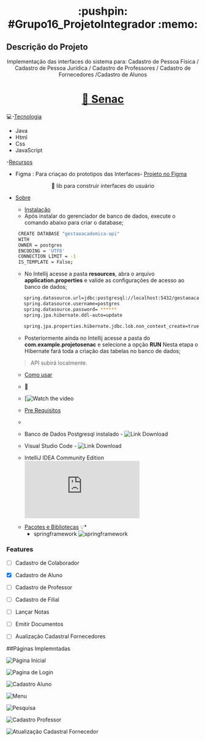  <h1 align="center">:pushpin: #Grupo16_ProjetoIntegrador :memo: </h1> 

 ## Descrição do Projeto
<p align="center">Implementação das interfaces do sistema para: 
Cadastro de Pessoa Física ​/ Cadastro de Pessoa Jurídica ​/ Cadastro de Professores ​/ Cadastro de Fornecedores ​/Cadastro de Alunos</p>
<h1 align="center">
    <a href="[https://pt-br.reactjs.org/](https://www.sp.senac.br/graduacao/tecnologia-em-analise-e-desenvolvimento-de-sistemas)">🔗 Senac</a>
</h1>

:computer:-[Tecnologia](#tecnologia)

 - Java
 - Html
 - Css
 - JavaScript
 
-[Recursos](#recursos)

- Figma : Para criaçao do prototipos das Interfaces- <a href="https://www.figma.com/file/EhMbLV4CByms0ZpSe4zpAO/Projeto---Senac?type=design&node-id=0%3A1&mode=design&t=VPjN8xtn9xy28rfG-1">Projeto no Figma</a>
<p align="center">🚀 lib para construir interfaces do usuário </p>

* [Sobre](#Sobre)
   
   * [Instalação](#instalacao)
   - Após instalar do gerenciador de banco de dados, execute o comando abaixo para criar o database;
   ```bash
    CREATE DATABASE "gestaoacademica-api"
    WITH
    OWNER = postgres
    ENCODING = 'UTF8'
    CONNECTION LIMIT = -1
    IS_TEMPLATE = False;
   ```
   
   - No Intellij acesse a pasta **resources**, abra o arquivo **application.properties** e valide as configurações de acesso ao banco de dados;
   
  ```bash
     spring.datasource.url=jdbc:postgresql://localhost:5432/gestaoacademica-api
     spring.datasource.username=postgres
     spring.datasource.password= ******
     spring.jpa.hibernate.ddl-auto=update

     spring.jpa.properties.hibernate.jdbc.lob.non_context_create=true
   ```

  - Posteriormente ainda no Intellij acesse a pasta do **com.example.projetosenac** e selecione a opção **RUN**
    Nesta etapa o Hibernate fará toda a criação das tabelas no banco de dados;

   > API subirá localmente.
     
   * [Como usar](#como-usar)
   * :triangular_flag_on_post:
   * [![Watch the video](https://www.youtube.com/watch?v=dh9WAxW_mC8)
 


     
   * [Pre Requisitos](#pre-requisitos)
   * 
    - Banco de Dados Postgresql instalado - ![Link Download](https://www.postgresql.org/download/)
      
    - Visual Studio Code - ![Link Download](https://code.visualstudio.com/download)
      
    - IntelliJ IDEA Community Edition ![Link Download](https://www.jetbrains.com/edu-products/download/other-IIE.html)
     
  * [Pacotes e Bibliotecas](#Pacotes-e-Bibliotecas)
      :bulb:* 
    - springframework
    ![springframework](https://github.com/monica88lima/ProjetoIntegradorIII_Senac_Grupo16/blob/monica/pagina_login/PaginasDesenvolvidas_IMG/springboot.png)

### Features

- [ ] Cadastro de Colaborador
- [x] Cadastro de Aluno
- [ ] Cadastro de Professor
- [ ] Cadastro de Filial
- [ ] Lançar Notas
- [ ] Emitir Documentos
- [ ] Aualização Cadastral Fornecedores


##Páginas Implemntadas

![Página Inicial](https://github.com/monica88lima/ProjetoIntegradorIII_Senac_Grupo16/blob/monica/pagina_login/PaginasDesenvolvidas_IMG/Home.JPG)

![Pagina de Login](https://github.com/monica88lima/ProjetoIntegradorIII_Senac_Grupo16/blob/monica/pagina_login/PaginasDesenvolvidas_IMG/Login.JPG)

![Cadastro Aluno](https://github.com/monica88lima/ProjetoIntegradorIII_Senac_Grupo16/blob/monica/pagina_login/PaginasDesenvolvidas_IMG/CadastroAluno.JPG)

![Menu](https://github.com/monica88lima/ProjetoIntegradorIII_Senac_Grupo16/blob/monica/pagina_login/PaginasDesenvolvidas_IMG/Menu.png)

![Pesquisa](https://github.com/monica88lima/ProjetoIntegradorIII_Senac_Grupo16/blob/monica/pagina_login/PaginasDesenvolvidas_IMG/Pesquisa.png)

![Cadastro Professor](https://github.com/monica88lima/ProjetoIntegradorIII_Senac_Grupo16/blob/monica/pagina_login/PaginasDesenvolvidas_IMG/CadastroProfessor.JPG)

![Atualização Cadastral Fornecedor](https://github.com/monica88lima/ProjetoIntegradorIII_Senac_Grupo16/blob/monica/pagina_login/PaginasDesenvolvidas_IMG/Atualiza%C3%A7%C3%A3oCadastralFornecedor.JPG)













